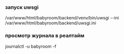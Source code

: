 
### запуск uwsgi
/var/www/html/babyroom/backend/venv/bin/uwsgi --ini /var/www/html/babyroom/backend/uwsgi.ini

### просмотр журнала в реалтайм
journalctl -u babyroom -f